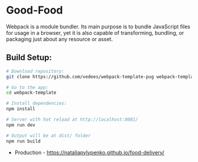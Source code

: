 <h1>Good-Food</h1>
<p>
  Webpack is a module bundler. Its main purpose is to bundle JavaScript files for usage in a browser, yet it is also capable of transforming, bundling, or packaging just about any resource or asset.
</p>

## Build Setup:

``` bash
# Download repository:
git clone https://github.com/vedees/webpack-template-pug webpack-template

# Go to the app:
cd webpack-template

# Install dependencies:
npm install

# Server with hot reload at http://localhost:8081/
npm run dev

# Output will be at dist/ folder
npm run build
```

* Production - https://nataliapylypenko.github.io/food-delivery/
